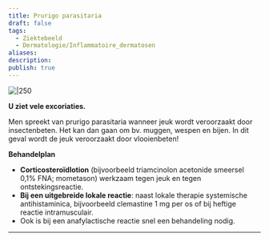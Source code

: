 ```yaml
---
title: Prurigo parasitaria
draft: false
tags:
  - Ziektebeeld
  - Dermatologie/Inflammatoire_dermatosen
aliases: 
description: 
publish: true
---
```


![|250](https://i.imgur.com/gokjxDW.png)


**U ziet vele excoriaties.**

Men spreekt van prurigo parasitaria wanneer jeuk wordt veroorzaakt door insectenbeten. Het kan dan gaan om bv. muggen, wespen en bijen. In dit geval wordt de jeuk veroorzaakt door vlooienbeten!

**Behandelplan**

- **Corticosteroïdlotion** (bijvoorbeeld triamcinolon acetonide smeersel 0,1% FNA; mometason) werkzaam tegen jeuk en tegen ontstekingsreactie.
- **Bij een uitgebreide lokale reactie**: naast lokale therapie systemische antihistaminica, bijvoorbeeld clemastine 1 mg per os of bij heftige reactie intramusculair.
- Ook is bij een anafylactische reactie snel een behandeling nodig.

---


